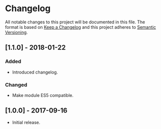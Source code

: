 # Changelog

All notable changes to this project will be documented in this file. The format is based on [Keep a Changelog](http://keepachangelog.com/en/1.0.0/) and this project adheres to [Semantic Versioning](http://semver.org/spec/v2.0.0.html).

## [1.1.0] - 2018-01-22

### Added

* Introduced changelog.

### Changed

* Make module ES5 compatible.

## [1.0.0] - 2017-09-16

* Initial release.
